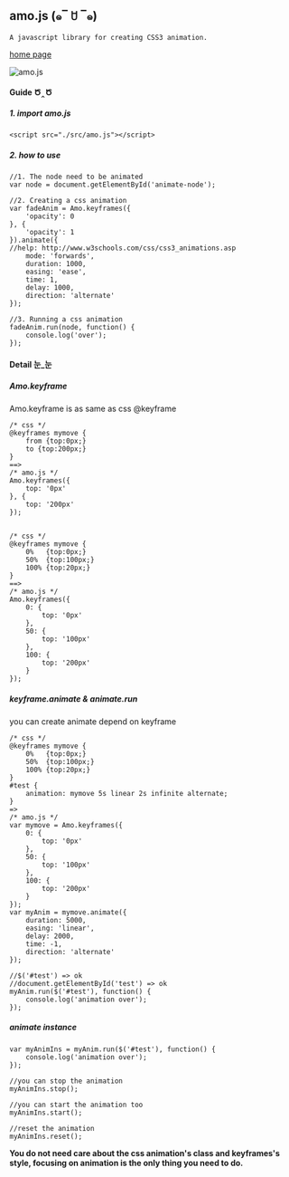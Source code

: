 ## amo.js  (๑‾ ꇴ ‾๑)

`A javascript library for creating CSS3 animation.`

[home page](http://nikogu.github.io/amo/)

![amo.js](https://i.alipayobjects.com/i/localhost/jpg/201501/4D9BIKtMNh.jpg "amo.js")

#### Guide  Ծ‸Ծ

##### 1. import amo.js

    <script src="./src/amo.js"></script>

##### 2. how to use
    
    //1. The node need to be animated
    var node = document.getElementById('animate-node');

    //2. Creating a css animation
    var fadeAnim = Amo.keyframes({
        'opacity': 0
    }, {
        'opacity': 1
    }).animate({
    //help: http://www.w3schools.com/css/css3_animations.asp
        mode: 'forwards',
        duration: 1000,
        easing: 'ease',
        time: 1,
        delay: 1000,
        direction: 'alternate'
    });

    //3. Running a css animation
    fadeAnim.run(node, function() {
        console.log('over');
    });

#### Detail  눈_눈

##### Amo.keyframe
Amo.keyframe is as same as css @keyframe

    /* css */
    @keyframes mymove {
        from {top:0px;}
        to {top:200px;}
    }
    ==>
    /* amo.js */
    Amo.keyframes({
        top: '0px'
    }, {
        top: '200px' 
    });
    
    
    /* css */
    @keyframes mymove {
        0%   {top:0px;}
        50%  {top:100px;}
        100% {top:20px;}
    }
    ==>
    /* amo.js */
    Amo.keyframes({
        0: {
            top: '0px' 
        },
        50: {
            top: '100px'
        },
        100: {
            top: '200px'
        }
    });
    
##### keyframe.animate & animate.run
you can create animate depend on keyframe

    /* css */
    @keyframes mymove {
        0%   {top:0px;}
        50%  {top:100px;}
        100% {top:20px;}
    }
    #test {
        animation: mymove 5s linear 2s infinite alternate;
    }
    =>
    /* amo.js */
    var mymove = Amo.keyframes({
        0: {
            top: '0px' 
        },
        50: {
            top: '100px'
        },
        100: {
            top: '200px'
        }
    });
    var myAnim = mymove.animate({
        duration: 5000,
        easing: 'linear',
        delay: 2000,
        time: -1,
        direction: 'alternate'
    });
    
    //$('#test') => ok
    //document.getElementById('test') => ok
    myAnim.run($('#test'), function() {
        console.log('animation over'); 
    });

##### animate instance 

    var myAnimIns = myAnim.run($('#test'), function() {
        console.log('animation over'); 
    });
    
    //you can stop the animation
    myAnimIns.stop();
    
    //you can start the animation too
    myAnimIns.start();
    
    //reset the animation
    myAnimIns.reset();

__You do not need care about the css animation's class and keyframes's style, focusing on animation is the only thing you need to do.__
